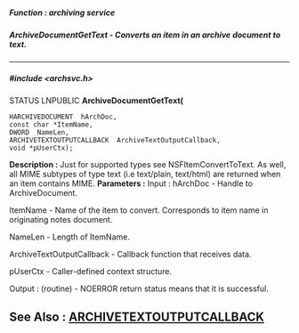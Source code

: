 ##### Function : archiving service
##### ArchiveDocumentGetText - Converts an item in an archive document to text.
---
##### #include <archsvc.h>
STATUS LNPUBLIC **ArchiveDocumentGetText(**

	HARCHIVEDOCUMENT  hArchDoc,
	const char *ItemName,
	DWORD  NameLen,
	ARCHIVETEXTOUTPUTCALLBACK  ArchiveTextOutputCallback,
	void *pUserCtx);
**Description :**
Just for supported types see NSFItemConvertToText. As well, all MIME subtypes 
of type text (i.e text/plain, text/html) are returned when an item contains 
MIME.
**Parameters :**
Input :
hArchDoc  -  Handle to ArchiveDocument.

ItemName  -  Name of the item to convert. Corresponds to item name in originating notes document.

NameLen  -  Length of ItemName.

ArchiveTextOutputCallback  -  Callback function that receives data.

pUserCtx  -  Caller-defined context structure.

Output :
(routine)  -  NOERROR return status means that it is successful.


**See Also :**
[ARCHIVETEXTOUTPUTCALLBACK](D:/md_files/ARCHIVETEXTOUTPUTCALLBACK.md)
---
